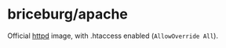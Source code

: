 # briceburg/apache


Official [httpd](https://hub.docker.com/_/httpd/) image, with .htaccess enabled (`AllowOverride All`).
